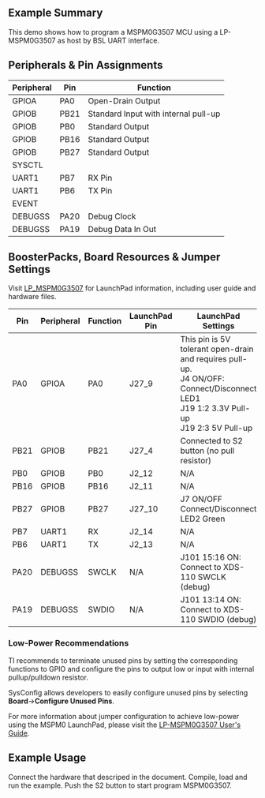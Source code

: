 ## Example Summary

This demo shows how to program a MSPM0G3507 MCU using a LP-MSPM0G3507 as host by BSL UART interface.

## Peripherals & Pin Assignments

| Peripheral | Pin | Function |
| --- | --- | --- |
| GPIOA | PA0 | Open-Drain Output |
| GPIOB | PB21 | Standard Input with internal pull-up |
| GPIOB | PB0 | Standard Output |
| GPIOB | PB16 | Standard Output |
| GPIOB | PB27 | Standard Output |
| SYSCTL |  |  |
| UART1 | PB7 | RX Pin |
| UART1 | PB6 | TX Pin |
| EVENT |  |  |
| DEBUGSS | PA20 | Debug Clock |
| DEBUGSS | PA19 | Debug Data In Out |

## BoosterPacks, Board Resources & Jumper Settings

Visit [LP_MSPM0G3507](https://www.ti.com/tool/LP-MSPM0G3507) for LaunchPad information, including user guide and hardware files.

| Pin | Peripheral | Function | LaunchPad Pin | LaunchPad Settings |
| --- | --- | --- | --- | --- |
| PA0 | GPIOA | PA0 | J27_9 | This pin is 5V tolerant open-drain and requires pull-up.<br>J4 ON/OFF: Connect/Disconnect LED1<br>J19 1:2 3.3V Pull-up<br>J19 2:3 5V Pull-up |
| PB21 | GPIOB | PB21 | J27_4 | Connected to S2 button (no pull resistor) |
| PB0 | GPIOB | PB0 | J2_12 | N/A |
| PB16 | GPIOB | PB16 | J2_11 | N/A |
| PB27 | GPIOB | PB27 | J27_10 | J7 ON/OFF Connect/Disconnect LED2 Green |
| PB7 | UART1 | RX | J2_14 | N/A |
| PB6 | UART1 | TX | J2_13 | N/A |
| PA20 | DEBUGSS | SWCLK | N/A | J101 15:16 ON: Connect to XDS-110 SWCLK (debug) |
| PA19 | DEBUGSS | SWDIO | N/A | J101 13:14 ON: Connect to XDS-110 SWDIO (debug) |

### Low-Power Recommendations
TI recommends to terminate unused pins by setting the corresponding functions to
GPIO and configure the pins to output low or input with internal
pullup/pulldown resistor.

SysConfig allows developers to easily configure unused pins by selecting **Board**→**Configure Unused Pins**.

For more information about jumper configuration to achieve low-power using the
MSPM0 LaunchPad, please visit the [LP-MSPM0G3507 User's Guide](https://www.ti.com/lit/slau846).

## Example Usage

Connect the hardware that descriped in the document. Compile, load and run the example.
Push the S2 button to start program MSPM0G3507.
